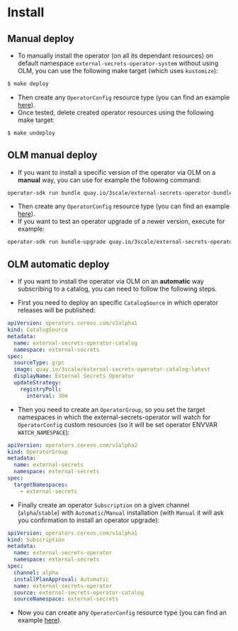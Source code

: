 # Install

## Manual deploy
* To manually install the operator (on all its dependant resources) on default namespace `external-secrets-operator-system` without using OLM, you can use the following make target (which uses `kustomize`):
```bash
$ make deploy
```
* Then create any `OperatorConfig` resource type (you can find an example [here](../config/samples/operator_v1alpha1_operatorconfig.yaml)).
* Once tested, delete created operator resources using the following make target:
```bash
$ make undeploy
```

## OLM manual deploy
* If you want to install a specific version of the operator via OLM on a **manual** way, you can use for example the following command:
```bash
operator-sdk run bundle quay.io/3scale/external-secrets-operator-bundle:0.3.8-alpha.3 --namespace external-secrets
```
* Then create any `OperatorConfig` resource type (you can find an example [here](../config/samples/operator_v1alpha1_operatorconfig.yaml)).
* If you want to test an operator upgrade of a newer version, execute for example:
```bash
operator-sdk run bundle-upgrade quay.io/3scale/external-secrets-operator-bundle:0.3.8-alpha.4 --namespace external-secrets
```

## OLM automatic deploy
* If you want to install the operator via OLM on an **automatic** way subscribing to a catalog, you can need to follow the following steps.

* First you need to deploy an specific `CatalogSource` in which operator releases will be published:
```yaml
apiVersion: operators.coreos.com/v1alpha1
kind: CatalogSource
metadata:
  name: external-secrets-operator-catalog
  namespace: external-secrets
spec:
  sourceType: grpc
  image: quay.io/3scale/external-secrets-operator-catalog:latest
  displayName: External Secrets Operator
  updateStrategy:
    registryPoll:
      interval: 30m
```
* Then you need to create an `OperatorGroup`, so you set the target namespaces in which the external-secrets-operator will watch for `OperatorConfig` custom resources (so it will be set operator ENVVAR `WATCH_NAMESPACE`):
```yaml
apiVersion: operators.coreos.com/v1alpha2
kind: OperatorGroup
metadata:
  name: external-secrets
  namespace: external-secrets
spec:
  targetNamespaces:
    - external-secrets
```
* Finally create an operator `Subscription` on a given channel (`alpha`/`stable`) with `Automatic`/`Manual` installation (with `Manual` it will ask you confirmation to install an operator upgrade):
```yaml
apiVersion: operators.coreos.com/v1alpha1
kind: Subscription
metadata:
  name: external-secrets-operator
  namespace: external-secrets
spec:
  channel: alpha
  installPlanApproval: Automatic
  name: external-secrets-operator
  source: external-secrets-operator-catalog
  sourceNamespace: external-secrets
```
* Now you can create any `OperatorConfig` resource type (you can find an example [here](../config/samples/operator_v1alpha1_operatorconfig.yaml)).